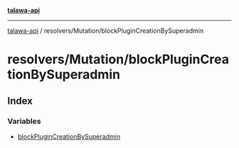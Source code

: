 [**talawa-api**](../../../README.md)

***

[talawa-api](../../../modules.md) / resolvers/Mutation/blockPluginCreationBySuperadmin

# resolvers/Mutation/blockPluginCreationBySuperadmin

## Index

### Variables

- [blockPluginCreationBySuperadmin](variables/blockPluginCreationBySuperadmin.md)
